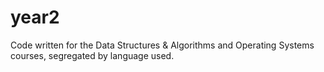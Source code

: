 # year2
Code written for the Data Structures &amp; Algorithms and Operating Systems courses, segregated by language used.
